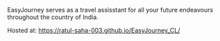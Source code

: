 EasyJourney serves as a travel assisstant for all your future endeavours throughout the country of India.

Hosted at:
https://ratul-saha-003.github.io/EasyJourney_CL/

